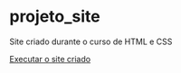 # projeto_site
 Site criado durante o curso de HTML e CSS

<a href="https://marcingabriel.github.io/projeto_site/android.html" target="_blank">Executar o site criado</a>